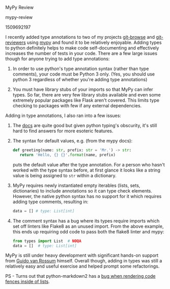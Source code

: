 MyPy Review

mypy-review

1509692197

I recently added type annotations to two of my projects [git-browse](https://github.com/albertyw/git-browse)
and [git-reviewers](https://github.com/albertyw/git-reviewers) using
[mypy](https://github.com/python/mypy) and found it to
be relatively enjoyable.  Adding types to python definitely helps to make code
self-documenting and effectively increases the number of tests in your code.
There are a few large issues though for anyone trying to add type annotations:

1.  In order to use python's type annotation syntax (rather than type comments),
    your code must be Python 3 only.  (Yes, you should use python 3 regardless of whether
    you're adding type annotations)

2.  You must have library stubs of your imports so that MyPy can infer types.
    So far, there are very few library stubs available and even some extremely
    popular packages like Flask aren't covered.  This limits type checking to
    packages with few if any external dependencies.

Adding in type annotations, I also ran into a few issues:

1.  The [docs](http://mypy.readthedocs.io/en/stable/index.html) are quite good
    but given python typing's obscurity, it's still hard to find answers for more
    esoteric features.

2.  The syntax for default values, e.g. (from the mypy docs):

    ```python
    def greeting(name: str, prefix: str = 'Mr.') -> str:
       return 'Hello, {} {}'.format(name, prefix)
    ```

    puts the default value after the type annotation.  For a person who hasn't
    worked with the type syntax before, at first glance it looks like a string
    value is being assigned to `str` within a dictionary.

3.  MyPy requires newly instantiated empty iterables (lists, sets, dictionaries)
    to include annotations so it can type check elements.  However, the native
    python syntax has no support for it which requires adding type comments,
    resulting in:

    ```python
    data = [] # type: List[int]
    ```

4.  The comment syntax has a bug where its types require imports which
    set off linters like Flake8 as an unused import.  From the above example, this
    ends up requiring odd code to pass both the flake8 linter and mypy:

    ```python
    from types import List  # NOQA
    data = []  # type: List[int]
    ```

MyPy is still under heavy development with significant hands-on support from
[Guido van Rossum](https://github.com/gvanrossum) himself.  Overall though,
adding in types was still a relatively easy and useful exercise
and helped prompt some refactorings.

PS - Turns out that python-markdown2 has a [bug when rendering code fences
inside of lists](https://github.com/trentm/python-markdown2/issues/276).
